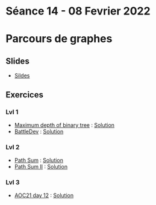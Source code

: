 # Séance 14 - 08 Fevrier 2022
# Parcours de graphes
## Slides

  - [Sildes](Cours14-BFS_DFS.pdf)

## Exercices
### Lvl 1

  - [Maximum depth of binary tree](https://leetcode.com/problems/maximum-depth-of-binary-tree/) : [Solution](depthBinaryTree.py)
  - [BattleDev](https://www.isograd-testingservices.com/FR/solutions-challenges-de-code?cts_id=70#) : [Solution](BD_11_2020_Ex3.py)

### Lvl 2

  - [Path Sum](https://leetcode.com/problems/path-sum/) : [Solution](pathSum.py)
  - [Path Sum II](https://leetcode.com/problems/path-sum-ii/) : [Solution](pathSum2.py)

### Lvl 3

  - [AOC21 day 12](https://adventofcode.com/2021/day/12) : [Solution](AOC21_12.py)
